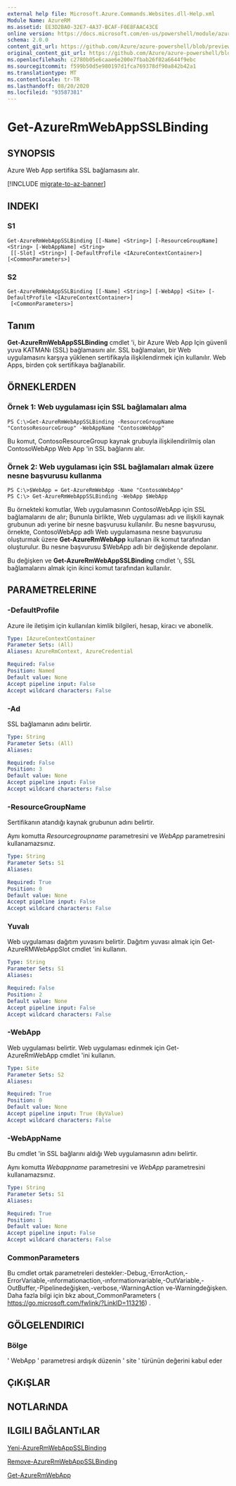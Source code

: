 ```yaml
---
external help file: Microsoft.Azure.Commands.Websites.dll-Help.xml
Module Name: AzureRM
ms.assetid: EE3D2BA0-32E7-4A37-BCAF-F0E8FAAC43CE
online version: https://docs.microsoft.com/en-us/powershell/module/azurerm.websites/get-azurermwebappsslbinding
schema: 2.0.0
content_git_url: https://github.com/Azure/azure-powershell/blob/preview/src/ResourceManager/Websites/Commands.Websites/help/Get-AzureRmWebAppSSLBinding.md
original_content_git_url: https://github.com/Azure/azure-powershell/blob/preview/src/ResourceManager/Websites/Commands.Websites/help/Get-AzureRmWebAppSSLBinding.md
ms.openlocfilehash: c2780b05e6caae6e200e7fbab26f02a6644f9ebc
ms.sourcegitcommit: f599b50d5e980197d1fca769378df90a842b42a1
ms.translationtype: MT
ms.contentlocale: tr-TR
ms.lasthandoff: 08/20/2020
ms.locfileid: "93587381"
---
```

# Get-AzureRmWebAppSSLBinding

## SYNOPSIS
Azure Web App sertifika SSL bağlamasını alır.

[!INCLUDE [migrate-to-az-banner](../../includes/migrate-to-az-banner.md)]

## INDEKI

### S1
```
Get-AzureRmWebAppSSLBinding [[-Name] <String>] [-ResourceGroupName] <String> [-WebAppName] <String>
 [[-Slot] <String>] [-DefaultProfile <IAzureContextContainer>] [<CommonParameters>]
```

### S2
```
Get-AzureRmWebAppSSLBinding [[-Name] <String>] [-WebApp] <Site> [-DefaultProfile <IAzureContextContainer>]
 [<CommonParameters>]
```

## Tanım
**Get-AzureRmWebAppSSLBinding** cmdlet 'i, bir Azure Web App Için güvenli yuva KATMANı (SSL) bağlamasını alır.
SSL bağlamaları, bir Web uygulamasını karşıya yüklenen sertifikayla ilişkilendirmek için kullanılır.
Web Apps, birden çok sertifikaya bağlanabilir.

## ÖRNEKLERDEN

### Örnek 1: Web uygulaması için SSL bağlamaları alma
```
PS C:\>Get-AzureRmWebAppSSLBinding -ResourceGroupName "ContosoResourceGroup" -WebAppName "ContosoWebApp"
```

Bu komut, ContosoResourceGroup kaynak grubuyla ilişkilendirilmiş olan ContosoWebApp Web App 'in SSL bağlarını alır.

### Örnek 2: Web uygulaması için SSL bağlamaları almak üzere nesne başvurusu kullanma
```
PS C:\>$WebApp = Get-AzureRmWebApp -Name "ContosoWebApp"
PS C:\> Get-AzureRmWebAppSSLBinding -WebApp $WebApp
```

Bu örnekteki komutlar, Web uygulamasının ContosoWebApp için SSL bağlamalarını de alır; Bununla birlikte, Web uygulaması adı ve ilişkili kaynak grubunun adı yerine bir nesne başvurusu kullanılır.
Bu nesne başvurusu, örnekte, ContosoWebApp adlı Web uygulamasına nesne başvurusu oluşturmak üzere **Get-AzureRmWebApp** kullanan ilk komut tarafından oluşturulur.
Bu nesne başvurusu $WebApp adlı bir değişkende depolanır.

Bu değişken ve **Get-AzureRmWebAppSSLBinding** cmdlet 'ı, SSL bağlamalarını almak için ikinci komut tarafından kullanılır.

## PARAMETRELERINE

### -DefaultProfile
Azure ile iletişim için kullanılan kimlik bilgileri, hesap, kiracı ve abonelik.

```yaml
Type: IAzureContextContainer
Parameter Sets: (All)
Aliases: AzureRmContext, AzureCredential

Required: False
Position: Named
Default value: None
Accept pipeline input: False
Accept wildcard characters: False
```

### -Ad
SSL bağlamanın adını belirtir.

```yaml
Type: String
Parameter Sets: (All)
Aliases: 

Required: False
Position: 3
Default value: None
Accept pipeline input: False
Accept wildcard characters: False
```

### -ResourceGroupName
Sertifikanın atandığı kaynak grubunun adını belirtir.

Aynı komutta *Resourcegroupname* parametresini ve *WebApp* parametresini kullanamazsınız.

```yaml
Type: String
Parameter Sets: S1
Aliases: 

Required: True
Position: 0
Default value: None
Accept pipeline input: False
Accept wildcard characters: False
```

### Yuvalı
Web uygulaması dağıtım yuvasını belirtir.
Dağıtım yuvası almak için Get-AzureRMWebAppSlot cmdlet 'ini kullanın.

```yaml
Type: String
Parameter Sets: S1
Aliases: 

Required: False
Position: 2
Default value: None
Accept pipeline input: False
Accept wildcard characters: False
```

### -WebApp
Web uygulaması belirtir.
Web uygulaması edinmek için Get-AzureRmWebApp cmdlet 'ini kullanın.

```yaml
Type: Site
Parameter Sets: S2
Aliases: 

Required: True
Position: 0
Default value: None
Accept pipeline input: True (ByValue)
Accept wildcard characters: False
```

### -WebAppName
Bu cmdlet 'in SSL bağlarını aldığı Web uygulamasının adını belirtir.

Aynı komutta *Webappname* parametresini ve *WebApp* parametresini kullanamazsınız.

```yaml
Type: String
Parameter Sets: S1
Aliases: 

Required: True
Position: 1
Default value: None
Accept pipeline input: False
Accept wildcard characters: False
```

### CommonParameters
Bu cmdlet ortak parametreleri destekler:-Debug,-ErrorAction,-ErrorVariable,-ınformationaction,-ınformationvariable,-OutVariable,-OutBuffer,-Pipelinedeğişken,-verbose,-WarningAction ve-Warningdeğişken. Daha fazla bilgi için bkz about_CommonParameters ( https://go.microsoft.com/fwlink/?LinkID=113216) .

## GÖLGELENDIRICI

### Bölge
' WebApp ' parametresi ardışık düzenin ' site ' türünün değerini kabul eder

## ÇıKıŞLAR

## NOTLARıNDA

## ILGILI BAĞLANTıLAR

[Yeni-AzureRmWebAppSSLBinding](./New-AzureRmWebAppSSLBinding.md)

[Remove-AzureRmWebAppSSLBinding](./Remove-AzureRmWebAppSSLBinding.md)

[Get-AzureRmWebApp](./Get-AzureRmWebApp.md)


